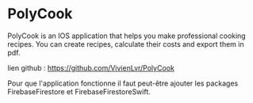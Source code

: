 # PolyCook

PolyCook is an IOS application that helps you make professional cooking recipes. You can create recipes, calculate their costs and export them in pdf. 

lien github : https://github.com/VivienLvr/PolyCook

Pour que l'application fonctionne il faut peut-être ajouter les packages FirebaseFirestore et FirebaseFirestoreSwift. 
